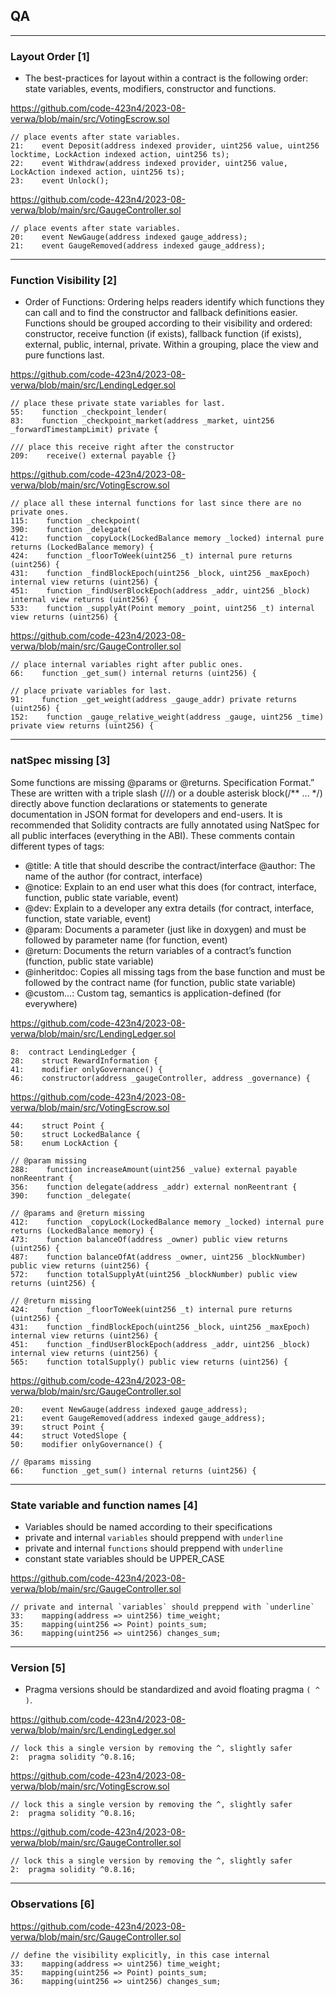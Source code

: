 ## QA
---

### Layout Order [1]

- The best-practices for layout within a contract is the following order: state variables, events, modifiers, constructor and functions.

https://github.com/code-423n4/2023-08-verwa/blob/main/src/VotingEscrow.sol

```solidity
// place events after state variables.
21:    event Deposit(address indexed provider, uint256 value, uint256 locktime, LockAction indexed action, uint256 ts);
22:    event Withdraw(address indexed provider, uint256 value, LockAction indexed action, uint256 ts);
23:    event Unlock();
```

https://github.com/code-423n4/2023-08-verwa/blob/main/src/GaugeController.sol

```solidity
// place events after state variables.
20:    event NewGauge(address indexed gauge_address);
21:    event GaugeRemoved(address indexed gauge_address);
```

---

### Function Visibility [2]

- Order of Functions: Ordering helps readers identify which functions they can call and to find the constructor and fallback definitions easier. Functions should be grouped according to their visibility and ordered: constructor, receive function (if exists), fallback function (if exists), external, public, internal, private. Within a grouping, place the view and pure functions last.

https://github.com/code-423n4/2023-08-verwa/blob/main/src/LendingLedger.sol

```solidity
// place these private state variables for last.
55:    function _checkpoint_lender(
83:    function _checkpoint_market(address _market, uint256 _forwardTimestampLimit) private {

/// place this receive right after the constructor
209:    receive() external payable {}
```

https://github.com/code-423n4/2023-08-verwa/blob/main/src/VotingEscrow.sol

```solidity
// place all these internal functions for last since there are no private ones.
115:    function _checkpoint(
390:    function _delegate(
412:    function _copyLock(LockedBalance memory _locked) internal pure returns (LockedBalance memory) {
424:    function _floorToWeek(uint256 _t) internal pure returns (uint256) {
431:    function _findBlockEpoch(uint256 _block, uint256 _maxEpoch) internal view returns (uint256) {
451:    function _findUserBlockEpoch(address _addr, uint256 _block) internal view returns (uint256) {
533:    function _supplyAt(Point memory _point, uint256 _t) internal view returns (uint256) {
```

https://github.com/code-423n4/2023-08-verwa/blob/main/src/GaugeController.sol

```solidity
// place internal variables right after public ones.
66:    function _get_sum() internal returns (uint256) {

// place private variables for last.
91:    function _get_weight(address _gauge_addr) private returns (uint256) {
152:    function _gauge_relative_weight(address _gauge, uint256 _time) private view returns (uint256) {
```

---

### natSpec missing [3]

Some functions are missing @params or @returns. Specification Format.” These are written with a triple slash (///) or a double asterisk block(/** ... */) directly above function declarations or statements to generate documentation in JSON format for developers and end-users. It is recommended that Solidity contracts are fully annotated using NatSpec for all public interfaces (everything in the ABI). These comments contain different types of tags:
- @title: A title that should describe the contract/interface @author: The name of the author (for contract, interface) 
- @notice: Explain to an end user what this does (for contract, interface, function, public state variable, event) 
- @dev: Explain to a developer any extra details (for contract, interface, function, state variable, event) 
- @param: Documents a parameter (just like in doxygen) and must be followed by parameter name (for function, event)
- @return: Documents the return variables of a contract’s function (function, public state variable)
- @inheritdoc: Copies all missing tags from the base function and must be followed by the contract name (for function, public state variable)
- @custom…: Custom tag, semantics is application-defined (for everywhere)

https://github.com/code-423n4/2023-08-verwa/blob/main/src/LendingLedger.sol

```solidity
8:  contract LendingLedger {
28:    struct RewardInformation {
41:    modifier onlyGovernance() {
46:    constructor(address _gaugeController, address _governance) {
```

https://github.com/code-423n4/2023-08-verwa/blob/main/src/VotingEscrow.sol

```solidity
44:    struct Point {
50:    struct LockedBalance {
58:    enum LockAction {

// @param missing
288:    function increaseAmount(uint256 _value) external payable nonReentrant {
356:    function delegate(address _addr) external nonReentrant {
390:    function _delegate(

// @params and @return missing
412:    function _copyLock(LockedBalance memory _locked) internal pure returns (LockedBalance memory) {
473:    function balanceOf(address _owner) public view returns (uint256) {
487:    function balanceOfAt(address _owner, uint256 _blockNumber) public view returns (uint256) {
572:    function totalSupplyAt(uint256 _blockNumber) public view returns (uint256) {

// @return missing
424:    function _floorToWeek(uint256 _t) internal pure returns (uint256) {
431:    function _findBlockEpoch(uint256 _block, uint256 _maxEpoch) internal view returns (uint256) {
451:    function _findUserBlockEpoch(address _addr, uint256 _block) internal view returns (uint256) {
565:    function totalSupply() public view returns (uint256) {
```

https://github.com/code-423n4/2023-08-verwa/blob/main/src/GaugeController.sol

```solidity
20:    event NewGauge(address indexed gauge_address);
21:    event GaugeRemoved(address indexed gauge_address);
39:    struct Point {
44:    struct VotedSlope {
50:    modifier onlyGovernance() {

// @params missing
66:    function _get_sum() internal returns (uint256) {
```

---

### State variable and function names [4]

- Variables should be named according to their specifications
- private and internal `variables` should preppend with `underline`
- private and internal `functions` should preppend with `underline`
- constant state variables should be UPPER_CASE


https://github.com/code-423n4/2023-08-verwa/blob/main/src/GaugeController.sol

```solidity
// private and internal `variables` should preppend with `underline`
33:    mapping(address => uint256) time_weight;
35:    mapping(uint256 => Point) points_sum;
36:    mapping(uint256 => uint256) changes_sum;
```

---

### Version [5]

- Pragma versions should be standardized and avoid floating pragma `( ^ )`.

https://github.com/code-423n4/2023-08-verwa/blob/main/src/LendingLedger.sol

```solidity
// lock this a single version by removing the ^, slightly safer
2:  pragma solidity ^0.8.16;
```

https://github.com/code-423n4/2023-08-verwa/blob/main/src/VotingEscrow.sol

```solidity
// lock this a single version by removing the ^, slightly safer
2:  pragma solidity ^0.8.16;
```

https://github.com/code-423n4/2023-08-verwa/blob/main/src/GaugeController.sol

```solidity
// lock this a single version by removing the ^, slightly safer
2:  pragma solidity ^0.8.16;
```

---

### Observations [6]

https://github.com/code-423n4/2023-08-verwa/blob/main/src/GaugeController.sol

```solidity
// define the visibility explicitly, in this case internal
33:    mapping(address => uint256) time_weight;
35:    mapping(uint256 => Point) points_sum;
36:    mapping(uint256 => uint256) changes_sum;
```